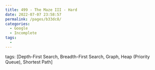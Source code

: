 ```yaml
---
title: 499 - The Maze III - Hard
date: 2022-07-07 23:58:57
permalink: /pages/b33dc8/
categories:
  - Google
  - Incomplete
tags:
  - 
---
```

tags: [Depth-First Search, Breadth-First Search, Graph, Heap (Priority Queue), Shortest Path]
